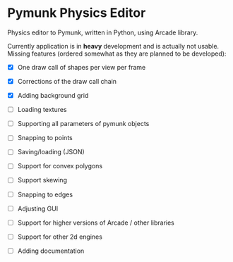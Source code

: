 # Pymunk Physics Editor

Physics editor to Pymunk, written in Python, using Arcade library.

Currently application is in **heavy** development and is actually not usable.
Missing features (ordered somewhat as they are planned to be developed):

- [x] One draw call of shapes per view per frame
- [x] Corrections of the draw call chain
- [x] Adding background grid
- [ ] Loading textures
- [ ] Supporting all parameters of pymunk objects
- [ ] Snapping to points
- [ ] Saving/loading (JSON)
- [ ] Support for convex polygons
- [ ] Support skewing
- [ ] Snapping to edges
- [ ] Adjusting GUI
- [ ] Support for higher versions of Arcade / other libraries
- [ ] Support for other 2d engines
- [ ] Adding documentation

